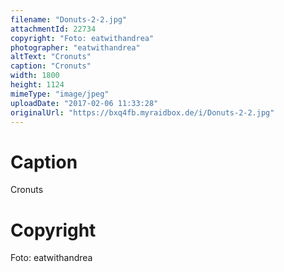 ```yaml
---
filename: "Donuts-2-2.jpg"
attachmentId: 22734
copyright: "Foto: eatwithandrea"
photographer: "eatwithandrea"
altText: "Cronuts"
caption: "Cronuts"
width: 1800
height: 1124
mimeType: "image/jpeg"
uploadDate: "2017-02-06 11:33:28"
originalUrl: "https://bxq4fb.myraidbox.de/i/Donuts-2-2.jpg"
---
```


# Caption

Cronuts

# Copyright

Foto: eatwithandrea
